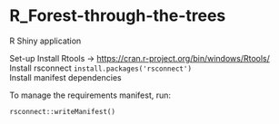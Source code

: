 # R_Forest-through-the-trees
R Shiny application 

Set-up 
Install Rtools -> https://cran.r-project.org/bin/windows/Rtools/  
Install rsconnect ```install.packages('rsconnect')```  
Install manifest dependencies  

To manage the requirements manifest, run:
```
rsconnect::writeManifest()
```
